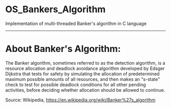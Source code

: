 # OS_Bankers_Algorithm
Implementation of multi-threaded Banker's algorithm in C language


__________________________
About Banker's Algorithm:
==========================
The Banker algorithm, sometimes referred to as the detection algorithm, is a resource allocation and deadlock avoidance algorithm developed by Edsger Dijkstra that tests for safety by simulating the allocation of predetermined maximum possible amounts of all resources, and then makes an "s-state" check to test for possible deadlock conditions for all other pending activities, before deciding whether allocation should be allowed to continue.

Source: Wikipedia, https://en.wikipedia.org/wiki/Banker%27s_algorithm
